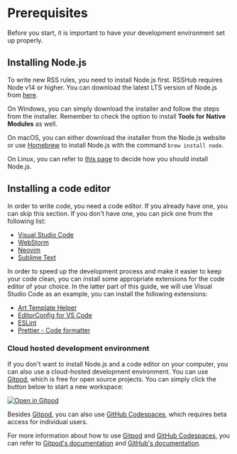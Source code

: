 # Prerequisites

Before you start, it is important to have your development environment set up properly.

## Installing Node.js

To write new RSS rules, you need to install Node.js first. RSSHub requires Node v14 or higher. You can download the latest LTS version of Node.js from [here](https://nodejs.org/en/download/).

On Windows, you can simply download the installer and follow the steps from the installer. Remember to check the option to install **Tools for Native Modules** as well.

On macOS, you can either download the installer from the Node.js website or use [Homebrew](https://brew.sh/) to install Node.js with the command `brew install node`.

On Linux, you can refer to [this page](https://nodejs.org/en/download/package-manager/) to decide how you should install Node.js.

## Installing a code editor

In order to write code, you need a code editor. If you already have one, you can skip this section. If you don't have one, you can pick one from the following list:

-   [Visual Studio Code](https://code.visualstudio.com/)
-   [WebStorm](https://www.jetbrains.com/webstorm/)
-   [Neovim](https://neovim.io/)
-   [Sublime Text](https://www.sublimetext.com/)

In order to speed up the development process and make it easier to keep your code clean, you can install some appropriate extensions for the code editor of your choice. In the latter part of this guide, we will use Visual Studio Code as an example, you can install the following extensions:

-   [Art Template Helper](https://marketplace.visualstudio.com/items?itemName=ZihanLi.at-helper)
-   [EditorConfig for VS Code](https://marketplace.visualstudio.com/items?itemName=EditorConfig.EditorConfig)
-   [ESLint](https://marketplace.visualstudio.com/items?itemName=dbaeumer.vscode-eslint)
-   [Prettier - Code formatter](https://marketplace.visualstudio.com/items?itemName=esbenp.prettier-vscode)

### Cloud hosted development environment

If you don't want to install Node.js and a code editor on your computer, you can also use a cloud-hosted development environment. You can use [Gitpod](https://www.gitpod.io/), which is free for open source projects. You can simply click the button below to start a new workspace:

[![Open in Gitpod](https://gitpod.io/button/open-in-gitpod.svg)](https://gitpod.io/#https://github.com/DIYgod/RSSHub)

Besides [Gitpod](https://www.gitpod.io/), you can also use [GitHub Codespaces](https://codespace.new/), which requires beta access for individual users.

For more information about how to use [Gitpod](https://www.gitpod.io/) and [GitHub Codespaces](https://codespace.new/), you can refer to [Gitpod's documentation](https://www.gitpod.io/docs/) and [GitHub's documentation](https://docs.github.com/codespaces).
